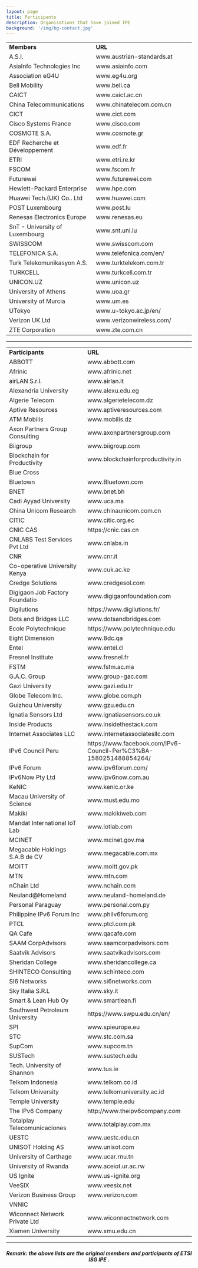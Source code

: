 ```yaml
---
layout: page
title: Participants
description: Organisations that have joined IPE
background: '/img/bg-contact.jpg'
---
```


<table><center>
<tr><td width=350><b>Members</b></td><td width=350><b>URL</b></td></tr>
<tr><td width=350>A.S.I.</td><td width=350>www.austrian-standards.at</td></tr>
<tr><td width=350>AsiaInfo Technologies Inc</td><td width=350>www.asiainfo.com</td></tr>
<tr><td width=350>Association eG4U</td><td width=350>www.eg4u.org</td></tr>
<tr><td width=350>Bell Mobility</td><td width=350>www.bell.ca</td></tr>
<tr><td width=350>CAICT</td><td width=350>www.caict.ac.cn</td></tr>
<tr><td width=350>China Telecommunications</td><td width=350>www.chinatelecom.com.cn</td></tr>
<tr><td width=350>CICT</td><td width=350>www.cict.com</td></tr>
<tr><td width=350>Cisco Systems France</td><td width=350>www.cisco.com</td></tr>
<tr><td width=350>COSMOTE S.A.</td><td width=350>www.cosmote.gr</td></tr>
<tr><td width=350>EDF Recherche et Développement</td><td width=350>www.edf.fr</td></tr>
<tr><td width=350>ETRI</td><td width=350>www.etri.re.kr</td></tr>
<tr><td width=350>FSCOM</td><td width=350>www.fscom.fr</td></tr>
<tr><td width=350>Futurewei</td><td width=350>www.futurewei.com</td></tr>
<tr><td width=350>Hewlett-Packard Enterprise</td><td width=350>www.hpe.com</td></tr>
<tr><td width=350>Huawei Tech.(UK) Co.. Ltd</td><td width=350>www.huawei.com</td></tr>
<tr><td width=350>POST Luxembourg</td><td width=350>www.post.lu</td></tr>
<tr><td width=350>Renesas Electronics Europe</td><td width=350>www.renesas.eu</td></tr>
<tr><td width=350>SnT - University of Luxembourg</td><td width=350>www.snt.uni.lu</td></tr>
<tr><td width=350>SWISSCOM</td><td width=350>www.swisscom.com</td></tr>
<tr><td width=350>TELEFONICA S.A.</td><td width=350>www.telefonica.com/en/</td></tr>
<tr><td width=350>Turk Telekomunikasyon A.S.</td><td width=350>www.turktelekom.com.tr</td></tr>
<tr><td width=350>TURKCELL</td><td width=350>www.turkcell.com.tr</td></tr>
<tr><td width=350>UNICON.UZ</td><td width=350>www.unicon.uz</td></tr>
<tr><td width=350>University of Athens</td><td width=350>www.uoa.gr</td></tr>
<tr><td width=350>University of Murcia</td><td width=350>www.um.es</td></tr>
<tr><td width=350>UTokyo</td><td width=350>www.u-tokyo.ac.jp/en/</td></tr>
<tr><td width=350>Verizon UK Ltd</td><td width=350>www.verizonwireless.com/</td></tr>
<tr><td width=350>ZTE Corporation</td><td width=350>www.zte.com.cn</td></tr>
</center></table>

---

<table><center>
<tr><td width=350><b>Participants</b></td><td width=350><b>URL</b></td></tr>
<tr><td width=350>ABBOTT</td><td width=350>www.abbott.com	</td></tr>
<tr><td width=350>Afrinic</td><td width=350>www.afrinic.net	</td></tr>
<tr><td width=350>airLAN S.r.l.</td><td width=350>www.airlan.it	</td></tr>
<tr><td width=350>Alexandria University</td><td width=350>www.alexu.edu.eg	</td></tr>
<tr><td width=350>Algerie Telecom</td><td width=350>www.algerietelecom.dz	</td></tr>
<tr><td width=350>Aptive Resources</td><td width=350>www.aptiveresources.com	</td></tr>
<tr><td width=350>ATM Mobilis</td><td width=350>www.mobilis.dz	</td></tr>
<tr><td width=350>Axon Partners Group Consulting</td><td width=350>www.axonpartnersgroup.com	</td></tr>
<tr><td width=350>Biigroup</td><td width=350>www.biigroup.com	</td></tr>
<tr><td width=350>Blockchain for Productivity</td><td width=350>www.blockchainforproductivity.in	</td></tr>
<tr><td width=350>Blue Cross</td><td width=350></td></tr>
<tr><td width=350>Bluetown</td><td width=350>www.Bluetown.com	</td></tr>
<tr><td width=350>BNET</td><td width=350>www.bnet.bh	</td></tr>
<tr><td width=350>Cadi Ayyad University</td><td width=350>www.uca.ma	</td></tr>
<tr><td width=350>China Unicom Research</td><td width=350>www.chinaunicom.com.cn	</td></tr>
<tr><td width=350>CITIC</td><td width=350>www.citic.org.ec	</td></tr>
<tr><td width=350>CNIC CAS</td><td width=350>https://cnic.cas.cn	</td></tr>
<tr><td width=350>CNLABS Test Services Pvt Ltd</td><td width=350>www.cnlabs.in	</td></tr>
<tr><td width=350>CNR</td><td width=350>www.cnr.it	</td></tr>
<tr><td width=350>Co-operative University Kenya</td><td width=350>www.cuk.ac.ke	</td></tr>
<tr><td width=350>Credge Solutions</td><td width=350>www.credgesol.com	</td></tr>
<tr><td width=350>Digigaon Job Factory Foundatio</td><td width=350>www.digigaonfoundation.com	</td></tr>
<tr><td width=350>Digilutions</td><td width=350>https://www.digilutions.fr/	</td></tr>
<tr><td width=350>Dots and Bridges LLC</td><td width=350>www.dotsandbridges.com	</td></tr>
<tr><td width=350>Ecole Polytechnique</td><td width=350>https://www.polytechnique.edu	</td></tr>
<tr><td width=350>Eight Dimension</td><td width=350>www.8dc.qa	</td></tr>
<tr><td width=350>Entel</td><td width=350>www.entel.cl	</td></tr>
<tr><td width=350>Fresnel Institute</td><td width=350>www.fresnel.fr	</td></tr>
<tr><td width=350>FSTM</td><td width=350>www.fstm.ac.ma	</td></tr>
<tr><td width=350>G.A.C. Group</td><td width=350>www.group-gac.com	</td></tr>
<tr><td width=350>Gazi University</td><td width=350>www.gazi.edu.tr	</td></tr>
<tr><td width=350>Globe Telecom Inc.</td><td width=350>www.globe.com.ph	</td></tr>
<tr><td width=350>Guizhou University</td><td width=350>www.gzu.edu.cn	</td></tr>
<tr><td width=350>Ignatia Sensors Ltd</td><td width=350>www.ignatiasensors.co.uk	</td></tr>
<tr><td width=350>Inside Products</td><td width=350>www.insidethestack.com	</td></tr>
<tr><td width=350>Internet Associates LLC</td><td width=350>www.internetassociatesllc.com	</td></tr>
<tr><td width=350>IPv6 Council Peru</td><td width=350>https://www.facebook.com/IPv6-Council-Per%C3%BA-1580251488854264/	</td></tr>
<tr><td width=350>IPv6 Forum</td><td width=350>www.ipv6forum.com/	</td></tr>
<tr><td width=350>IPv6Now Pty Ltd</td><td width=350>www.ipv6now.com.au	</td></tr>
<tr><td width=350>KeNIC</td><td width=350>www.kenic.or.ke	</td></tr>
<tr><td width=350>Macau University of Science</td><td width=350>www.must.edu.mo	</td></tr>
<tr><td width=350>Makiki</td><td width=350>www.makikiweb.com	</td></tr>
<tr><td width=350>Mandat International IoT Lab</td><td width=350>www.iotlab.com	</td></tr>
<tr><td width=350>MCINET</td><td width=350>www.mcinet.gov.ma	</td></tr>
<tr><td width=350>Megacable Holdings S.A.B de CV</td><td width=350>www.megacable.com.mx	</td></tr>
<tr><td width=350>MOITT</td><td width=350>www.moitt.gov.pk	</td></tr>
<tr><td width=350>MTN</td><td width=350>www.mtn.com	</td></tr>
<tr><td width=350>nChain Ltd</td><td width=350>www.nchain.com	</td></tr>
<tr><td width=350>Neuland@Homeland</td><td width=350>www.neuland-homeland.de	</td></tr>
<tr><td width=350>Personal Paraguay</td><td width=350>www.personal.com.py	</td></tr>
<tr><td width=350>Philippine IPv6 Forum Inc</td><td width=350>www.philv6forum.org	</td></tr>
<tr><td width=350>PTCL</td><td width=350>www.ptcl.com.pk	</td></tr>
<tr><td width=350>QA Cafe</td><td width=350>www.qacafe.com	</td></tr>
<tr><td width=350>SAAM CorpAdvisors</td><td width=350>www.saamcorpadvisors.com	</td></tr>
<tr><td width=350>Saatvik Advisors</td><td width=350>www.saatvikadvisors.com	</td></tr>
<tr><td width=350>Sheridan College</td><td width=350>www.sheridancollege.ca	</td></tr>
<tr><td width=350>SHINTECO Consulting</td><td width=350>www.schinteco.com	</td></tr>
<tr><td width=350>SI6 Networks</td><td width=350>www.si6networks.com	</td></tr>
<tr><td width=350>Sky Italia S.R.L</td><td width=350>www.sky.it	</td></tr>
<tr><td width=350>Smart & Lean Hub Oy</td><td width=350>www.smartlean.fi	</td></tr>
<tr><td width=350>Southwest Petroleum University</td><td width=350>https://www.swpu.edu.cn/en/	</td></tr>
<tr><td width=350>SPI</td><td width=350>www.spieurope.eu	</td></tr>
<tr><td width=350>STC</td><td width=350>www.stc.com.sa	</td></tr>
<tr><td width=350>SupCom</td><td width=350>www.supcom.tn	</td></tr>
<tr><td width=350>SUSTech</td><td width=350>www.sustech.edu	</td></tr>
<tr><td width=350>Tech. University of Shannon</td><td width=350>www.tus.ie	</td></tr>
<tr><td width=350>Telkom Indonesia</td><td width=350>www.telkom.co.id	</td></tr>
<tr><td width=350>Telkom University</td><td width=350>www.telkomuniversity.ac.id	</td></tr>
<tr><td width=350>Temple University</td><td width=350>www.temple.edu	</td></tr>
<tr><td width=350>The IPv6 Company</td><td width=350>http://www.theipv6company.com	</td></tr>
<tr><td width=350>Totalplay Telecomunicaciones</td><td width=350>www.totalplay.com.mx	</td></tr>
<tr><td width=350>UESTC</td><td width=350>www.uestc.edu.cn	</td></tr>
<tr><td width=350>UNISOT Holding AS</td><td width=350>www.unisot.com	</td></tr>
<tr><td width=350>University of Carthage</td><td width=350>www.ucar.rnu.tn	</td></tr>
<tr><td width=350>University of Rwanda</td><td width=350>www.aceiot.ur.ac.rw	</td></tr>
<tr><td width=350>US Ignite</td><td width=350>www.us-ignite.org	</td></tr>
<tr><td width=350>VeeSIX</td><td width=350>www.veesix.net	</td></tr>
<tr><td width=350>Verizon Business Group</td><td width=350>www.verizon.com	</td></tr>
<tr><td width=350>VNNIC</td><td width=350></td></tr>
<tr><td width=350>Wiconnect Network Private Ltd</td><td width=350>www.wiconnectnetwork.com	</td></tr>
<tr><td width=350>Xiamen University</td><td width=350>www.xmu.edu.cn	</td></tr>
</center></table>

---

<center>
<h6><b>Remark: the above lists are the original members and participants of ETSI ISG IPE .</b></h6> 
</center>